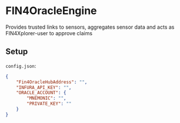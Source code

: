 # FIN4OracleEngine
Provides trusted links to sensors, aggregates sensor data and acts as FIN4Xplorer-user to approve claims

## Setup

`config.json`:

```json
{
    "Fin4OracleHubAddress": "",
    "INFURA_API_KEY": "",
    "ORACLE_ACCOUNT": {
        "MNEMONIC": "",
        "PRIVATE_KEY": ""
    }
}
```
